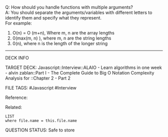 Q: How should you handle functions with multiple arguments?  
A: You should separate the arguments/variables with different letters to identify them and specify what they represent.  
For example:
1. O(n) = O (m+n), Where m, n are the array lengths
2. 0(max(m, n) ), where m, n are the string lengths
3. 0(n), where n is the length of the longer string
<!--ID: 1693658197444-->

---

DECK INFO

TARGET DECK: Javascript::Interview::ALAIO - Learn algorithms in one week - alvin zablan::Part I - The Complete Guide to Big O Notation Complexity Analysis for ::Chapter 2 - Part 2

FILE TAGS: #Javascript #Interview

Reference:

Related:

```dataview
LIST
where file.name = this.file.name
```


QUESTION STATUS: Safe to store